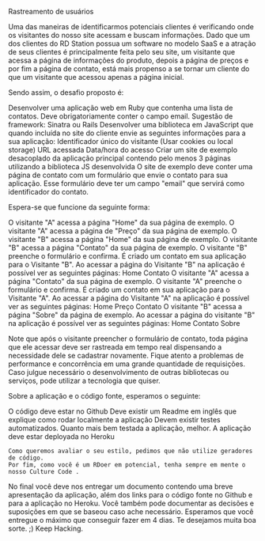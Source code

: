 Rastreamento de usuários

Uma das maneiras de identificarmos potenciais clientes é verificando onde os visitantes do nosso site acessam e buscam informações. Dado que um dos clientes do RD Station possua um software no modelo SaaS e a atração de seus clientes é principalmente feita pelo seu site, um visitante que acessa a página de informações do produto, depois a página de preços e por fim a página de contato, está mais propenso a se tornar um cliente do que um visitante que acessou apenas a página inicial.

Sendo assim, o desafio proposto é:

Desenvolver uma aplicação web em Ruby que contenha uma lista de contatos. Deve obrigatoriamente conter o campo email. Sugestão de framework: Sinatra ou Rails
Desenvolver uma biblioteca em JavaScript que quando incluída no site do cliente envie as seguintes informações para a sua aplicação:
Identificador único do visitante (Usar cookies ou local storage) 
URL acessada
Data/hora do acesso
Criar um site de exemplo desacoplado da aplicação principal contendo pelo menos 3 páginas utilizando a biblioteca JS desenvolvida
O site de exemplo deve conter uma página de contato com um formulário que envie o contato para sua aplicação. Esse formulário deve ter um campo "email" que servirá como identificador do contato.

Espera-se que funcione da seguinte forma:

 O visitante "A" acessa a página "Home" da sua página de exemplo.
 O visitante "A" acessa a página de "Preço" da sua página de exemplo.
 O visitante "B" acessa a página "Home" da sua página de exemplo.
 O visitante "B" acessa a página "Contato" da sua página de exemplo.
 O visitante "B" preenche o formulário e confirma.
 É criado um contato em sua aplicação para o Visitante "B".
 Ao acessar a página do Visitante "B" na aplicação é possível ver as seguintes páginas:
Home
Contato
O visitante "A" acessa a página "Contato" da sua página de exemplo.
O visitante "A" preenche o formulário e confirma.
É criado um contato em sua aplicação para o Visitante "A".
Ao acessar a página do Visitante "A" na aplicação é possível ver as seguintes páginas:
Home
Preço
Contato
O visitante "B" acessa a página "Sobre" da página de exemplo.
Ao acessar a página do visitante "B" na aplicação é possível ver as seguintes páginas:
Home
Contato
Sobre

Note que após o visitante preencher o formulário de contato, toda página que ele acessar deve ser rastreada em tempo real dispensando a necessidade dele se cadastrar novamente.
Fique atento a problemas de performance e concorrência em uma grande quantidade de requisições. Caso julgue necessário o desenvolvimento de outras bibliotecas ou serviços, pode utilizar a tecnologia que quiser.

Sobre a aplicação e o código fonte, esperamos o seguinte:

O código deve estar no Github
Deve existir um Readme em inglês que explique como rodar localmente a aplicação
Devem existir testes automatizados. Quanto mais bem testada a aplicação, melhor.
A aplicação deve estar deployada no Heroku

	Como queremos avaliar o seu estilo, pedimos que não utilize geradores de código.
	Por fim, como você é um RDoer em potencial, tenha sempre em mente o nosso Culture Code .	
No final você deve nos entregar um documento contendo uma breve apresentação da aplicação, além dos links para o código fonte no Github e para a aplicação no Heroku. Você também pode documentar as decisões e suposições em que se baseou caso ache necessário. Esperamos que você entregue o máximo que conseguir fazer em 4 dias. Te desejamos muita boa sorte. ;) Keep Hacking.

